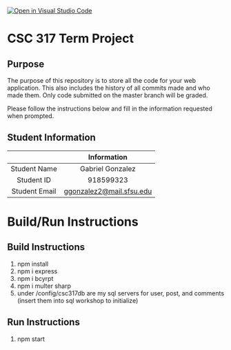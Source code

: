[![Open in Visual Studio Code](https://classroom.github.com/assets/open-in-vscode-f059dc9a6f8d3a56e377f745f24479a46679e63a5d9fe6f495e02850cd0d8118.svg)](https://classroom.github.com/online_ide?assignment_repo_id=6117308&assignment_repo_type=AssignmentRepo)
# CSC 317 Term Project

## Purpose

The purpose of this repository is to store all the code for your web application. This also includes the history of all commits made and who made them. Only code submitted on the master branch will be graded.

Please follow the instructions below and fill in the information requested when prompted.

## Student Information

|               | Information   |
|:-------------:|:-------------:|
| Student Name  | Gabriel Gonzalez     |
| Student ID    | 918599323       |
| Student Email | ggonzalez2@mail.sfsu.edu    |



# Build/Run Instructions

## Build Instructions
1. npm install
2. npm i express
3. npm i bcyrpt
4. npm i multer sharp
5. under /config/csc317db are my sql servers for user, post, and comments (insert them into sql workshop to initialize)

## Run Instructions
1. npm start


